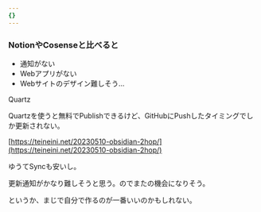 ```yaml
---
{}
---
```

  

### NotionやCosenseと比べると

- 通知がない
- Webアプリがない
- Webサイトのデザイン難しそう…

  

  

Quartz

Quartzを使うと無料でPublishできるけど、GitHubにPushしたタイミングでしか更新されない。

  

[https://teineini.net/20230510-obsidian-2hop/](https://teineini.net/20230510-obsidian-2hop/)

  

  

ゆうてSyncも安いし。

更新通知がかなり難しそうと思う。のでまたの機会になりそう。

  

というか、まじで自分で作るのが一番いいのかもしれない。